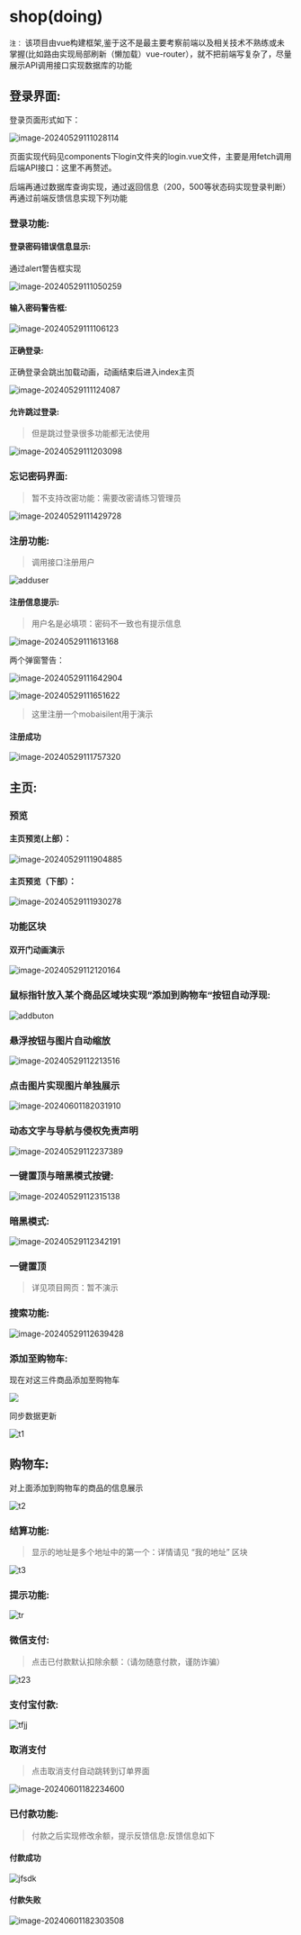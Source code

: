 # shop(doing)
`注：` 该项目由vue构建框架,鉴于这不是最主要考察前端以及相关技术不熟练或未掌握(比如路由实现局部刷新（懒加载）vue-router），就不把前端写复杂了，尽量展示API调用接口实现数据库的功能

## 登录界面:

登录页面形式如下：

![image-20240529111028114](./images/image-20240601180454600.png)

页面实现代码见components下login文件夹的login.vue文件，主要是用fetch调用后端API接口：这里不再赘述。

后端再通过数据库查询实现，通过返回信息（200，500等状态码实现登录判断）再通过前端反馈信息实现下列功能

### 登录功能:

#### 登录密码错误信息显示:

通过alert警告框实现

![image-20240529111050259](./images/image-20240601180513196.png)

#### 输入密码警告框:

![image-20240529111106123](./images/image-20240601180532920.png)

#### 正确登录:

正确登录会跳出加载动画，动画结束后进入index主页

![image-20240529111124087](./images/image-20240601180612213.png)

#### 允许跳过登录:

> 但是跳过登录很多功能都无法使用

![image-20240529111203098](./images/image-20240601180624044.png)

### 忘记密码界面:

> 暂不支持改密功能：需要改密请练习管理员

![image-20240529111429728](./images/image-20240601181621073.png)

### 注册功能:

> 调用接口注册用户

![adduser](./images/image-20240601181634343.png)

#### 注册信息提示:

> 用户名是必填项：密码不一致也有提示信息

![image-20240529111613168](./images/image-20240601181646910.png)

两个弹窗警告：

![image-20240529111642904](./images/image-20240601181705563.png)

![image-20240529111651622](./images/image-20240601181719992.png)

> 这里注册一个mobaisilent用于演示

#### 注册成功

![image-20240529111757320](./images/image-20240601181742337.png)

## 主页:

### 预览

#### 主页预览(上部）：

![image-20240529111904885](./images/image-20240601181757406.png)

#### 主页预览（下部）：

![image-20240529111930278](./images/image-20240601181808923.png)

### 功能区块

#### 双开门动画演示

![image-20240529112120164](./images/image-20240601181819209.png)



### 鼠标指针放入某个商品区域块实现”添加到购物车“按钮自动浮现:

![addbuton](./images/image-20240601181827693.png)

### 悬浮按钮与图片自动缩放

![image-20240529112213516](./images/image-20240601181837565.png)

### 点击图片实现图片单独展示

![image-20240601182031910](./images/image-20240601182031910.png)

### 动态文字与导航与侵权免责声明

![image-20240529112237389](./images/image-20240601181845410.png)

### 一键置顶与暗黑模式按键:

![image-20240529112315138](./images/image-20240601181853962.png)

### 暗黑模式:

![image-20240529112342191](./images/image-20240601181907640.png)

### 一键置顶

> 详见项目网页：暂不演示

### 搜索功能:

![image-20240529112639428](./images/image-20240601181922953.png)

### 添加至购物车:

现在对这三件商品添加至购物车

![](./images/image-20240601181931563.png)

同步数据更新

![t1](./images/image-20240601181937947.png)

## 购物车:

对上面添加到购物车的商品的信息展示

![t2](https://img.nxtf.net/cdmTK0.png)

### 结算功能:

> 显示的地址是多个地址中的第一个：详情请见 “我的地址” 区块

![t3](https://img.nxtf.net/LzYuEp.png)


### 提示功能:


![tr](./images/image-20240601182118906.png)

### 微信支付:

> 点击已付款默认扣除余额：（请勿随意付款，谨防诈骗）

![t23](./images/image-20240601182136328.png)

### 支付宝付款:

![tfjj](./images/image-20240601182149752.png)

### 取消支付

> 点击取消支付自动跳转到订单界面

![image-20240601182234600](./images/image-20240601182234600.png)

### 已付款功能:

> 付款之后实现修改余额，提示反馈信息:反馈信息如下

#### 付款成功

![jfsdk](./images/image-20240601182402928.png)



#### 付款失败

![image-20240601182303508](./images/image-20240601182303508.png)

